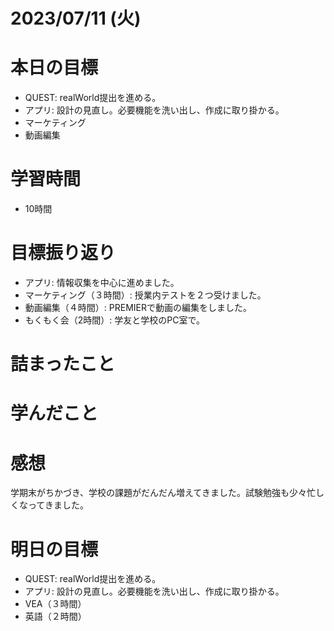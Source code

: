 # 2023/07/11 (火)

# 本日の目標

- QUEST: realWorld提出を進める。
- アプリ: 設計の見直し。必要機能を洗い出し、作成に取り掛かる。
- マーケティング
- 動画編集

# 学習時間
- 10時間

# 目標振り返り

- アプリ: 情報収集を中心に進めました。
- マーケティング（３時間）: 授業内テストを２つ受けました。
- 動画編集（４時間）: PREMIERで動画の編集をしました。
- もくもく会（2時間）: 学友と学校のPC室で。

# 詰まったこと

# 学んだこと

# 感想

学期末がちかづき、学校の課題がだんだん増えてきました。試験勉強も少々忙しくなってきました。

# 明日の目標

- QUEST: realWorld提出を進める。
- アプリ: 設計の見直し。必要機能を洗い出し、作成に取り掛かる。
- VEA（３時間）
- 英語（２時間）
